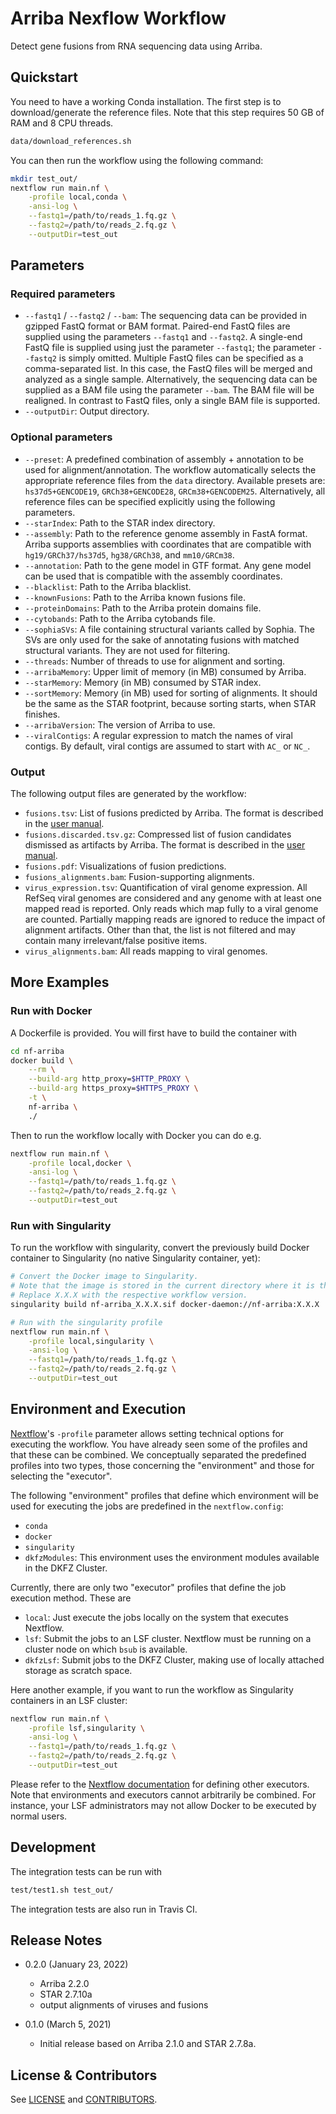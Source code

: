# Arriba Nexflow Workflow

Detect gene fusions from RNA sequencing data using Arriba.

## Quickstart

You need to have a working Conda installation. The first step is to download/generate the reference files. Note that this step requires 50 GB of RAM and 8 CPU threads.

```bash
data/download_references.sh
```

You can then run the workflow using the following command:

```bash
mkdir test_out/
nextflow run main.nf \
    -profile local,conda \
    -ansi-log \
    --fastq1=/path/to/reads_1.fq.gz \
    --fastq2=/path/to/reads_2.fq.gz \
    --outputDir=test_out
```

## Parameters

### Required parameters

- `--fastq1` / `--fastq2` / `--bam`: The sequencing data can be provided in gzipped FastQ format or BAM format. Paired-end FastQ files are supplied using the parameters `--fastq1` and `--fastq2`. A single-end FastQ file is supplied using just the parameter `--fastq1`; the parameter `--fastq2` is simply omitted. Multiple FastQ files can be specified as a comma-separated list. In this case, the FastQ files will be merged and analyzed as a single sample. Alternatively, the sequencing data can be supplied as a BAM file using the parameter `--bam`. The BAM file will be realigned. In contrast to FastQ files, only a single BAM file is supported.
- `--outputDir`: Output directory.

### Optional parameters

- `--preset`: A predefined combination of assembly + annotation to be used for alignment/annotation. The workflow automatically selects the appropriate reference files from the `data` directory. Available presets are: `hs37d5+GENCODE19`, `GRCh38+GENCODE28`, `GRCm38+GENCODEM25`. Alternatively, all reference files can be specified explicitly using the following parameters.
- `--starIndex`: Path to the STAR index directory.
- `--assembly`: Path to the reference genome assembly in FastA format. Arriba supports assemblies with coordinates that are compatible with `hg19/GRCh37/hs37d5`, `hg38/GRCh38`, and `mm10/GRCm38`.
- `--annotation`: Path to the gene model in GTF format. Any gene model can be used that is compatible with the assembly coordinates.
- `--blacklist`: Path to the Arriba blacklist.
- `--knownFusions`: Path to the Arriba known fusions file.
- `--proteinDomains`: Path to the Arriba protein domains file.
- `--cytobands`: Path to the Arriba cytobands file.
- `--sophiaSVs`: A file containing structural variants called by Sophia. The SVs are only used for the sake of annotating fusions with matched structural variants. They are not used for filtering.
- `--threads`: Number of threads to use for alignment and sorting.
- `--arribaMemory`: Upper limit of memory (in MB) consumed by Arriba.
- `--starMemory`: Memory (in MB) consumed by STAR index.
- `--sortMemory`: Memory (in MB) used for sorting of alignments. It should be the same as the STAR footprint, because sorting starts, when STAR finishes.
- `--arribaVersion`: The version of Arriba to use.
- `--viralContigs`: A regular expression to match the names of viral contigs. By default, viral contigs are assumed to start with `AC_` or `NC_`.

### Output

The following output files are generated by the workflow:

- `fusions.tsv`: List of fusions predicted by Arriba. The format is described in the [user manual](https://arriba.readthedocs.io/en/v2.2.0/output-files/#fusionstsv).
- `fusions.discarded.tsv.gz`: Compressed list of fusion candidates dismissed as artifacts by Arriba. The format is described in the [user manual](https://arriba.readthedocs.io/en/v2.2.0/output-files/#fusionsdiscardedtsv).
- `fusions.pdf`: Visualizations of fusion predictions.
- `fusions_alignments.bam`: Fusion-supporting alignments.
- `virus_expression.tsv`: Quantification of viral genome expression. All RefSeq viral genomes are considered and any genome with at least one mapped read is reported. Only reads which map fully to a viral genome are counted. Partially mapping reads are ignored to reduce the impact of alignment artifacts. Other than that, the list is not filtered and may contain many irrelevant/false positive items.
- `virus_alignments.bam`: All reads mapping to viral genomes.

## More Examples

### Run with Docker

A Dockerfile is provided. You will first have to build the container with

```bash
cd nf-arriba
docker build \
    --rm \
    --build-arg http_proxy=$HTTP_PROXY \
    --build-arg https_proxy=$HTTPS_PROXY \
    -t \
    nf-arriba \
    ./
```

Then to run the workflow locally with Docker you can do e.g.

```bash
nextflow run main.nf \
    -profile local,docker \
    -ansi-log \
    --fastq1=/path/to/reads_1.fq.gz \
    --fastq2=/path/to/reads_2.fq.gz \
    --outputDir=test_out
```

### Run with Singularity

To run the workflow with singularity, convert the previously build Docker container to Singularity (no native Singularity container, yet):

```bash
# Convert the Docker image to Singularity.
# Note that the image is stored in the current directory where it is then also expected by the singularity profile.
# Replace X.X.X with the respective workflow version.
singularity build nf-arriba_X.X.X.sif docker-daemon://nf-arriba:X.X.X

# Run with the singularity profile
nextflow run main.nf \
    -profile local,singularity \
    -ansi-log \
    --fastq1=/path/to/reads_1.fq.gz \
    --fastq2=/path/to/reads_2.fq.gz \
    --outputDir=test_out
```

## Environment and Execution

[Nextflow](https://www.nextflow.io/docs/latest/config.html#config-profiles)'s `-profile` parameter allows setting technical options for executing the workflow. You have already seen some of the profiles and that these can be combined. We conceptually separated the predefined profiles into two types, those concerning the "environment" and those for selecting the "executor".

The following "environment" profiles that define which environment will be used for executing the jobs are predefined in the `nextflow.config`:
  * `conda`
  * `docker`
  * `singularity`
  * `dkfzModules`: This environment uses the environment modules available in the DKFZ Cluster.

Currently, there are only two "executor" profiles that define the job execution method. These are
  * `local`: Just execute the jobs locally on the system that executes Nextflow.
  * `lsf`: Submit the jobs to an LSF cluster. Nextflow must be running on a cluster node on which `bsub` is available.
  * `dkfzLsf`: Submit jobs to the DKFZ Cluster, making use of locally attached storage as scratch space.

Here another example, if you want to run the workflow as Singularity containers in an LSF cluster:

```bash
nextflow run main.nf \
    -profile lsf,singularity \
    -ansi-log \
    --fastq1=/path/to/reads_1.fq.gz \
    --fastq2=/path/to/reads_2.fq.gz \
    --outputDir=test_out
```

Please refer to the [Nextflow documentation](https://www.nextflow.io/docs/latest/executor.html) for defining other executors. Note that environments and executors cannot arbitrarily be combined. For instance, your LSF administrators may not allow Docker to be executed by normal users.

## Development

The integration tests can be run with

```bash
test/test1.sh test_out/
```

The integration tests are also run in Travis CI.

## Release Notes

- 0.2.0 (January 23, 2022)

  * Arriba 2.2.0
  * STAR 2.7.10a
  * output alignments of viruses and fusions

- 0.1.0 (March 5, 2021)

  * Initial release based on Arriba 2.1.0 and STAR 2.7.8a.

## License & Contributors

See [LICENSE](LICENSE) and [CONTRIBUTORS](CONTRIBUTORS).

